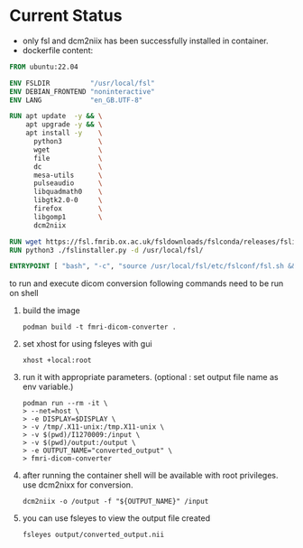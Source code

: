 # Current Status
* only fsl and dcm2niix has been successfully installed in container.
* dockerfile content:
```dockerfile
FROM ubuntu:22.04

ENV FSLDIR          "/usr/local/fsl"
ENV DEBIAN_FRONTEND "noninteractive"
ENV LANG            "en_GB.UTF-8"

RUN apt update  -y && \
    apt upgrade -y && \
    apt install -y    \
      python3         \
      wget            \
      file            \
      dc              \
      mesa-utils      \
      pulseaudio      \
      libquadmath0    \
      libgtk2.0-0     \
      firefox         \
      libgomp1        \
      dcm2niix

RUN wget https://fsl.fmrib.ox.ac.uk/fsldownloads/fslconda/releases/fslinstaller.py
RUN python3 ./fslinstaller.py -d /usr/local/fsl/

ENTRYPOINT [ "bash", "-c", "source /usr/local/fsl/etc/fslconf/fsl.sh && exec bash" ]


```

to run and execute dicom conversion following commands need to be run on shell
1. build the image
    ```shell
    podman build -t fmri-dicom-converter .
    ```
2. set xhost for using fsleyes with gui
    ```shell
    xhost +local:root
    ```
3. run it with appropriate parameters.
   (optional : set output file name as env variable.)
    ```shell
    podman run --rm -it \
    > --net=host \
    > -e DISPLAY=$DISPLAY \
    > -v /tmp/.X11-unix:/tmp.X11-unix \
    > -v $(pwd)/I1270009:/input \
    > -v $(pwd)/output:/output \
    > -e OUTPUT_NAME="converted_output" \
    > fmri-dicom-converter
    ```
4. after running the container shell will be available with root privileges. use dcm2nixx for conversion.
    ```shell
    dcm2niix -o /output -f "${OUTPUT_NAME}" /input
    ```
5. you can use fsleyes to view the output file created
    ```shell
    fsleyes output/converted_output.nii
    ```